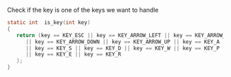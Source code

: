 Check if the key is one of the keys we want to handle
```C
static int  is_key(int key)  
{  
   return (key == KEY_ESC || key == KEY_ARROW_LEFT || key == KEY_ARROW_RIGHT  
      || key == KEY_ARROW_DOWN || key == KEY_ARROW_UP || key == KEY_A  
      || key == KEY_S || key == KEY_D || key == KEY_W || key == KEY_P  
      || key == KEY_E || key == KEY_R  
   );  
}
```